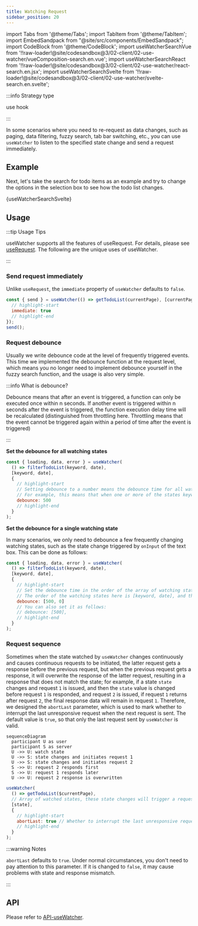 ```yaml
---
title: Watching Request
sidebar_position: 20
---
```


import Tabs from '@theme/Tabs';
import TabItem from '@theme/TabItem';
import EmbedSandpack from "@site/src/components/EmbedSandpack";
import CodeBlock from '@theme/CodeBlock';
import useWatcherSearchVue from '!!raw-loader!@site/codesandbox@3/02-client/02-use-watcher/vueComposition-search.en.vue';
import useWatcherSearchReact from '!!raw-loader!@site/codesandbox@3/02-client/02-use-watcher/react-search.en.jsx';
import useWatcherSearchSvelte from '!!raw-loader!@site/codesandbox@3/02-client/02-use-watcher/svelte-search.en.svelte';

:::info Strategy type

use hook

:::

In some scenarios where you need to re-request as data changes, such as paging, data filtering, fuzzy search, tab bar switching, etc., you can use `useWatcher` to listen to the specified state change and send a request immediately.

## Example

Next, let's take the search for todo items as an example and try to change the options in the selection box to see how the todo list changes.
<Tabs groupId="framework">
<TabItem value="1" label="vue composition">

<EmbedSandpack template="vue" mainFile={useWatcherSearchVue} editorHeight={800} />

</TabItem>
<TabItem value="2" label="react">

<EmbedSandpack template="react" mainFile={useWatcherSearchReact} editorHeight={800} />

</TabItem>
<TabItem value="3" label="svelte">

<CodeBlock language="html">{useWatcherSearchSvelte}</CodeBlock>

</TabItem>
</Tabs>

## Usage

:::tip Usage Tips

useWatcher supports all the features of useRequest. For details, please see [useRequest](/tutorial/client/use-request). The following are the unique uses of useWatcher.

:::

### Send request immediately

Unlike `useRequest`, the `immediate` property of `useWatcher` defaults to `false`.

```javascript
const { send } = useWatcher(() => getTodoList(currentPage), [currentPage], {
  // highlight-start
  immediate: true
  // highlight-end
});
send();
```

### Request debounce

Usually we write debounce code at the level of frequently triggered events. This time we implemented the debounce function at the request level, which means you no longer need to implement debounce yourself in the fuzzy search function, and the usage is also very simple.

:::info What is debounce?

Debounce means that after an event is triggered, a function can only be executed once within n seconds. If another event is triggered within n seconds after the event is triggered, the function execution delay time will be recalculated (distinguished from throttling here. Throttling means that the event cannot be triggered again within a period of time after the event is triggered)

:::

**Set the debounce for all watching states**

```javascript
const { loading, data, error } = useWatcher(
  () => filterTodoList(keyword, date),
  [keyword, date],
  {
    // highlight-start
    // Setting debounce to a number means the debounce time for all watching states in milliseconds
    // For example, this means that when one or more of the states keyword and date change, the request will be sent after 500ms
    debounce: 500
    // highlight-end
  }
);
```

**Set the debounce for a single watching state**

In many scenarios, we only need to debounce a few frequently changing watching states, such as the state change triggered by `onInput` of the text box. This can be done as follows:

```javascript
const { loading, data, error } = useWatcher(
  () => filterTodoList(keyword, date),
  [keyword, date],
  {
    // highlight-start
    // Set the debounce time in the order of the array of watching states. 0 or no transmission means no debounce
    // The order of the watching states here is [keyword, date], and the debounce array is set to [500, 0], which means that only the keyword is set to debounce
    debounce: [500, 0]
    // You can also set it as follows:
    // debounce: [500],
    // highlight-end
  }
);
```

### Request sequence

Sometimes when the state watched by `useWatcher` changes continuously and causes continuous requests to be initiated, the latter request gets a response before the previous request, but when the previous request gets a response, it will overwrite the response of the latter request, resulting in a response that does not match the state; for example, if a state `state` changes and request `1` is issued, and then the `state` value is changed before request `1` is responded, and request `2` is issued, if request `1` returns after request `2`, the final response data will remain in request `1`.
Therefore, we designed the `abortLast` parameter, which is used to mark whether to interrupt the last unresponsive request when the next request is sent. The default value is `true`, so that only the last request sent by `useWatcher` is valid.

```mermaid
sequenceDiagram
  participant U as user
  participant S as server
  U ->> U: watch state
  U ->> S: state changes and initiates request 1
  U ->> S: state changes and initiates request 2
  S ->> U: request 2 responds first
  S ->> U: request 1 responds later
  U ->> U: request 2 response is overwritten
```

```javascript
useWatcher(
  () => getTodoList($currentPage),
  // Array of watched states, these state changes will trigger a request
  [state],
  {
    // highlight-start
    abortLast: true // Whether to interrupt the last unresponsive request, the default is true
    // highlight-end
  }
);
```

:::warning Notes

`abortLast` defaults to `true`. Under normal circumstances, you don't need to pay attention to this parameter. If it is changed to `false`, it may cause problems with state and response mismatch.

:::

## API

Please refer to [API-useWatcher](/api/core-hooks#usewatcher).
